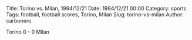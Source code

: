 Title: Torino vs. Milan, 1994/12/21
Date: 1994/12/21 00:00
Category: sports
Tags: football, football scores, Torino, Milan
Slug: torino-vs-milan
Author: carbonero


Torino 0 - 0 Milan
